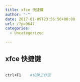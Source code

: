 ```yaml
---
title: xfce 快捷键
author: "-"
date: 2017-01-09T23:56:56+00:00
url: /?p=9647
categories:
  - Uncategorized

---
```

## xfce 快捷键
```bash

ctrl+F1    #切换工作区

```